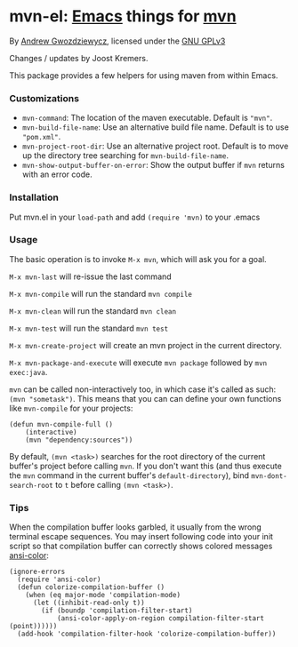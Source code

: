 # mvn-el: [Emacs][0] things for [mvn][1]

By [Andrew Gwozdziewycz](https://github.com/apg/mvn-el), licensed under the [GNU GPLv3][2]

Changes / updates by Joost Kremers.

This package provides a few helpers for using maven from within Emacs.

### Customizations

- `mvn-command`: The location of the maven executable. Default is `"mvn"`.
- `mvn-build-file-name`: Use an alternative build file name. Default is to use `"pom.xml"`.
- `mvn-project-root-dir`: Use an alternative project root. Default is to move up the directory tree searching for `mvn-build-file-name`.
- `mvn-show-output-buffer-on-error`: Show the output buffer if `mvn` returns with an error code. 

### Installation

Put mvn.el in your `load-path` and add `(require 'mvn)` to your .emacs

### Usage

The basic operation is to invoke `M-x mvn`, which will ask you for a goal.

`M-x mvn-last` will re-issue the last command

`M-x mvn-compile` will run the standard `mvn compile`

`M-x mvn-clean` will run the standard `mvn clean`

`M-x mvn-test` will run the standard `mvn test`

`M-x mvn-create-project` will create an mvn project in the current directory.

`M-x mvn-package-and-execute` will execute `mvn package` followed by `mvn exec:java`.

`mvn` can be called non-interactively too, in which case it's called as such: `(mvn "sometask")`. This means that you can can define your own functions like `mvn-compile` for your projects:

    (defun mvn-compile-full ()
        (interactive)
        (mvn "dependency:sources"))
        
By default, `(mvn <task>)` searches for the root directory of the current buffer's project before calling `mvn`. If you don't want this (and thus execute the `mvn` command in the current buffer's `default-directory`), bind `mvn-dont-search-root` to `t` before calling `(mvn <task>)`.

### Tips

When the compilation buffer looks garbled, it usually from the wrong terminal escape sequences.  You may insert following code into your init script so that compilation buffer can correctly shows colored messages [ansi-color][4]:

    (ignore-errors
      (require 'ansi-color)
      (defun colorize-compilation-buffer ()
        (when (eq major-mode 'compilation-mode)
          (let ((inhibit-read-only t))
            (if (boundp 'compilation-filter-start)
                (ansi-color-apply-on-region compilation-filter-start (point))))))
      (add-hook 'compilation-filter-hook 'colorize-compilation-buffer))

[0]: http://gnu.org/software/emacs
[1]: http://maven.apache.org
[2]: http://www.gnu.org/licenses/gpl.html
[3]: https://github.com/espenhw/malabar-mode
[4]: http://stackoverflow.com/questions/13397737/ansi-coloring-in-compilation-mode
